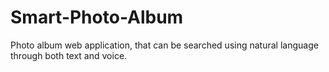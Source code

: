 # Smart-Photo-Album
Photo album web application, that can be searched using natural language through both text and voice.
